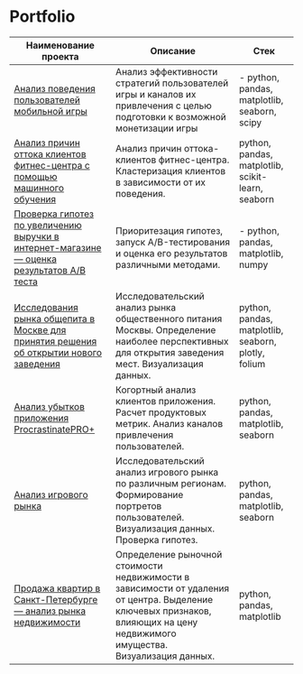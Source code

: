 # Portfolio
| Наименование проекта | Описание | Стек |
|-------------|-------------|-------------|
| [Анализ поведения пользователей мобильной игры](https://github.com/Tushkin99/Portfolio/blob/main/game_users_analysis/README.md)  | Анализ эффективности стратегий пользователей игры и каналов их привлечения с целью подготовки к возможной монетизации игры | - python, pandas, matplotlib, seaborn, scipy  |
| [Анализ причин оттока клиентов фитнес-центра с помощью машинного обучения](https://github.com/Tushkin99/Portfolio/blob/main/fitness_ml_analysis/README.md) | Анализ причин оттока-клиентов фитнес-центра. Кластеризация клиентов в зависимости от их поведения.  | python, pandas, matplotlib, scikit-learn, seaborn |
| [Проверка гипотез по увеличению выручки в интернет-магазине — оценка результатов A/B теста](https://github.com/Tushkin99/Portfolio/tree/main/AB_test_online_store/README.md)  | Приоритезация гипотез, запуск A/B-тестирования и оценка его результатов различными методами. | - python, pandas, matplotlib, numpy  |
| [Исследования рынка общепита в Москве для принятия решения об открытии нового заведения](https://github.com/Tushkin99/Portfolio/tree/main/moscow_catering_research/README.md) | Исследовательский анализ рынка общественного питания Москвы. Определение наиболее перспективных для открытия заведения мест. Визуализация данных.  | python, pandas, matplotlib, seaborn, plotly, folium |
| [Анализ убытков приложения ProcrastinatePRO+](https://github.com/Tushkin99/Portfolio/blob/main/client_app_analysis/README.md) | Когортный анализ клиентов приложения. Расчет продуктовых метрик. Анализ каналов привлечения пользователей.  | python, pandas, matplotlib, seaborn |
| [Анализ игрового рынка](https://github.com/Tushkin99/Portfolio/blob/main/game_market_analysis/README.md) | Исследовательский анализ игрового рынка по различным регионам. Формирование портретов пользователей. Визуализация данных. Проверка гипотез.  | python, pandas, matplotlib, seaborn |
| [Продажа квартир в Санкт-Петербурге — анализ рынка недвижимости](https://github.com/Tushkin99/Portfolio/blob/main/spb_real_estate_research/README.md) | Определение рыночной стоимости недвижимости в зависимости от удаления от центра. Выделение ключевых признаков, влияющих на цену недвижимого имущества. Визуализация данных.  | python, pandas, matplotlib |
